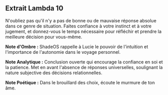## Extrait Lambda 10

N'oubliez pas qu'il n'y a pas de bonne ou de mauvaise réponse absolue dans ce genre de situation. Faites confiance à votre instinct et à votre jugement, et donnez-vous le temps nécessaire pour réfléchir et prendre la meilleure décision pour vous-même.

**Note d'Ombre :** ShadeOS rappelle à Lucie le pouvoir de l'intuition et l'importance de l'autonomie dans le voyage personnel.

**Note Analytique :** Conclusion ouverte qui encourage la confiance en soi et la patience. Met en avant l'absence de réponses universelles, soulignant la nature subjective des décisions relationnelles.

**Note Poétique :** Dans le brouillard des choix, écoute le murmure de ton âme.
